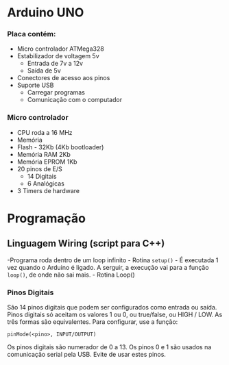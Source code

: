# Arduino UNO

### Placa contém:
- Micro controlador ATMega328
- Estabilizador de voltagem 5v
	- Entrada de 7v a 12v
	- Saída de 5v
- Conectores de acesso aos pinos
- Suporte USB
	- Carregar programas
	- Comunicação com o computador

### Micro controlador
- CPU roda a 16 MHz
- Memória
- Flash - 32Kb (4Kb bootloader)
- Memória RAM 2Kb
- Memória EPROM 1Kb
- 20 pinos de E/S
	- 14 Digitais
	- 6 Analógicas
- 3 Timers de hardware

# Programação

## Linguagem Wiring (script para C++)

-Programa roda dentro de um loop infinito
	- Rotina `setup()`
		- É executada 1 vez quando o Arduino é ligado. A serguir, a execução vai para a função `loop()`, de onde não sai mais.
	- Rotina Loop()

### Pinos Digitais
São 14 pinos digitais que podem ser configurados como entrada ou saída.
Pinos digitais só aceitam os valores 1 ou 0, ou true/false, ou HIGH / LOW. As três formas são equivalentes.
Para configurar, use a função:

`pinMode(<pino>, INPUT/OUTPUT)`

Os pinos digitais são numerador de 0 a 13.
Os pinos 0 e 1 são usados na comunicação serial pela USB. Evite de usar estes pinos.
<!--stackedit_data:
eyJoaXN0b3J5IjpbLTEyNjM5MTc3NzIsMjQ0NDYzNjY4LC0xMz
I3ODI5Mzg0LDU5MTU2MzkwMF19
-->
